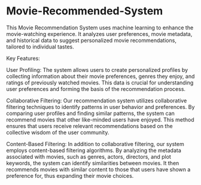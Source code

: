 # Movie-Recommended-System

This Movie Recommendation System uses machine learning to enhance the movie-watching experience. It analyzes user preferences, movie metadata, and historical data to suggest personalized movie recommendations, tailored to individual tastes.

Key Features:

User Profiling: The system allows users to create personalized profiles by collecting information about their movie preferences, genres they enjoy, and ratings of previously watched movies. This data is crucial for understanding user preferences and forming the basis of the recommendation process.

Collaborative Filtering: Our recommendation system utilizes collaborative filtering techniques to identify patterns in user behavior and preferences. By comparing user profiles and finding similar patterns, the system can recommend movies that other like-minded users have enjoyed. This method ensures that users receive relevant recommendations based on the collective wisdom of the user community.

Content-Based Filtering: In addition to collaborative filtering, our system employs content-based filtering algorithms. By analyzing the metadata associated with movies, such as genres, actors, directors, and plot keywords, the system can identify similarities between movies. It then recommends movies with similar content to those that users have shown a preference for, thus expanding their movie choices.
